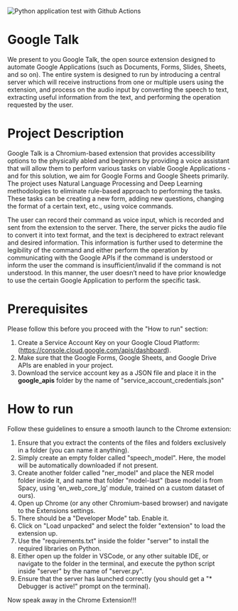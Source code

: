 ![Python application test with Github Actions](https://github.com/Abdullah476/FYP-F22-101-D-GoogleTalk/actions/workflows/main.yml/badge.svg?branch=main) 
# Google Talk

We present to you Google Talk, the open source extension designed to automate Google Applications (such as Documents, Forms, Slides, Sheets, and so on). The entire system is designed to run by introducing a central server which will receive instructions from one or multiple users using the extension, and process on the audio input by converting the speech to text, extracting useful information from the text, and performing the operation requested by the user.

# Project Description

Google Talk is a Chromium-based extension that provides accessibility options to the physically abled and beginners by providing a voice assistant that will allow them to perform various tasks on viable Google Applications - and for this solution, we aim for Google Forms and Google Sheets primarily. The project uses Natural Language Processing and Deep Learning methodologies to eliminate rule-based approach to performing the tasks. These tasks can be creating a new form, adding new questions, changing the format of a certain text, etc., using voice commands.

The user can record their command as voice input, which is recorded and sent from the extension to the server. There, the server picks the audio file to convert it into text format, and the text is deciphered to extract relevant and desired information. This information is further used to determine the legibility of the command and either perform the operation by communicating with the Google APIs if the command is understood or inform the user the command is insufficient/invalid if the command is not understood. In this manner, the user doesn’t need to have prior knowledge to use the certain Google Application to perform the specific task.

# Prerequisites

Please follow this before you proceed with the "How to run" section:
1. Create a Service Account Key on your Google Cloud Platform: (https://console.cloud.google.com/apis/dashboard).
2. Make sure that the Google Forms, Google Sheets, and Google Drive APIs are enabled in your project.
3. Download the service account key as a JSON file and place it in the **google_apis** folder by the name of "service_account_credentials.json" 

# How to run

Follow these guidelines to ensure a smooth launch to the Chrome extension:
1. Ensure that you extract the contents of the files and folders exclusively in a folder (you can name it anything).
2. Simply create an empty folder called "speech_model". Here, the model will be automatically downloaded if not present.
3. Create another folder called "ner_model" and place the NER model folder inside it, and name that folder "model-last" (base model is from Spacy, using 'en_web_core_lg' module, trained on a custom dataset of ours).
4. Open up Chrome (or any other Chromium-based browser) and navigate to the Extensions settings.
5. There should be a "Developer Mode" tab. Enable it.
6. Click on "Load unpacked" and select the folder "extension" to load the extension up.
7. Use the "requirements.txt" inside the folder "server" to install the required libraries on Python.
8. Either open up the folder in VSCode, or any other suitable IDE, or navigate to the folder in the terminal, and execute the python script inside "server" by the name of "server.py".
9. Ensure that the server has launched correctly (you should get a "* Debugger is active!" prompt on the terminal).

Now speak away in the Chrome Extension!!!
